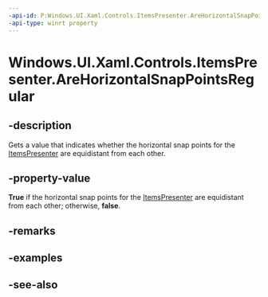 ```yaml
---
-api-id: P:Windows.UI.Xaml.Controls.ItemsPresenter.AreHorizontalSnapPointsRegular
-api-type: winrt property
---
```


<!-- Property syntax
public bool AreHorizontalSnapPointsRegular { get; }
-->

# Windows.UI.Xaml.Controls.ItemsPresenter.AreHorizontalSnapPointsRegular

## -description
Gets a value that indicates whether the horizontal snap points for the [ItemsPresenter](itemspresenter.md) are equidistant from each other.



## -property-value
**True** if the horizontal snap points for the [ItemsPresenter](itemspresenter.md) are equidistant from each other; otherwise, **false**.

## -remarks

## -examples

## -see-also

